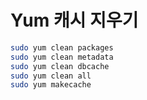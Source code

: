 # Yum 캐시 지우기

```bash
sudo yum clean packages
sudo yum clean metadata
sudo yum clean dbcache
sudo yum clean all
sudo yum makecache
```

